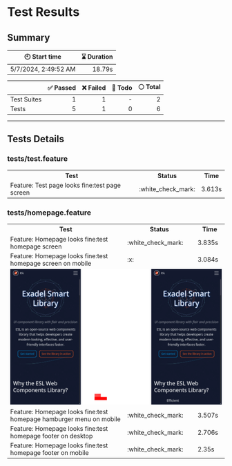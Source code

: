 # Test Results
  ## Summary
  
| :clock10: Start time | :hourglass: Duration |
| --- | ---: |
|5/7/2024, 2:49:52 AM|18.79s|

| | :white_check_mark: Passed | :x: Failed | :construction: Todo | :white_circle: Total |
| --- | ---: | ---: | ---:| ---: |
|Test Suites|1|1|-|2|
|Tests|5|1|0|6|



  ---
  ## Tests Details
  ### tests/test.feature
<table>
<tr><th>Test</th><th>Status</th><th>Time</th></tr>
<tr><td>Feature: Test page looks fine:test page screen</td><td>:white_check_mark:</td><td>3.613s</td></tr>
</table>

### tests/homepage.feature
<table>
<tr><th>Test</th><th>Status</th><th>Time</th></tr>
<tr><td>Feature: Homepage looks fine:test homepage screen</td><td>:white_check_mark:</td><td>3.835s</td></tr>
<tr><td>Feature: Homepage looks fine:test homepage screen on mobile</td><td>:x:</td><td>3.084s</td></tr>
<tr><td colspan="3"><img src="https://github.com/exadel-inc/esl/blob/diff-report/homepage-feature-feature-homepage-looks-fine-test-homepage-screen-on-mobile-1-snap-diff.png?raw=true" alt="Test Diff homepage-feature-feature-homepage-looks-fine-test-homepage-screen-on-mobile-1-snap-diff.png"/></td></tr><tr><td>Feature: Homepage looks fine:test homepage hamburger menu on mobile</td><td>:white_check_mark:</td><td>3.507s</td></tr>
<tr><td>Feature: Homepage looks fine:test homepage footer on desktop</td><td>:white_check_mark:</td><td>2.706s</td></tr>
<tr><td>Feature: Homepage looks fine:test homepage footer on mobile</td><td>:white_check_mark:</td><td>2.35s</td></tr>
</table>


